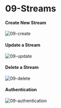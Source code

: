# 09-Streams

#### Create New Stream
![09-create](https://user-images.githubusercontent.com/45850190/95246546-53ec4900-081d-11eb-8da9-5fd94338fbb6.gif)

#### Update a Stream
![09-update](https://user-images.githubusercontent.com/45850190/95247182-37044580-081e-11eb-9f38-bf1fc6aa4327.gif)

#### Delete a Stream
![09-delete](https://user-images.githubusercontent.com/45850190/95247243-4be0d900-081e-11eb-930f-5b2ca78911a5.gif)

#### Authentication
![09-authentication](https://user-images.githubusercontent.com/45850190/95247313-61560300-081e-11eb-893c-3ba803e52028.gif)
